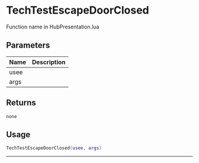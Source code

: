# TechTestEscapeDoorClosed

Function name in HubPresentation.lua

## Parameters

| Name | Description |
| ---- | ----------- |
| usee |             |
| args |             |

## Returns

`none`

## Usage

```lua
TechTestEscapeDoorClosed(usee, args)
```

---
